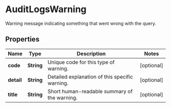 # AuditLogsWarning

Warning message indicating something that went wrong with the query.

## Properties

| Name       | Type       | Description                                    | Notes      |
| ---------- | ---------- | ---------------------------------------------- | ---------- |
| **code**   | **String** | Unique code for this type of warning.          | [optional] |
| **detail** | **String** | Detailed explanation of this specific warning. | [optional] |
| **title**  | **String** | Short human-readable summary of the warning.   | [optional] |
